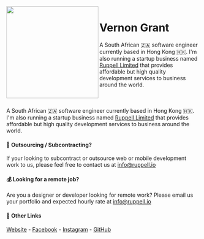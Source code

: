 <img align="left" width="240" height="240" src="https://via.placeholder.com/240">

# Vernon Grant

A South African 🇿🇦 software engineer currently based in Hong Kong 🇭🇰.
I'm also running a startup business named [Ruppell Limited](https://ruppell.io) that
provides affordable but high quality development services to business around the world.

<p align="center">
    <img width="1000" height="10" src="https://via.placeholder.com/1000x5">
</p>

A South African 🇿🇦 software engineer currently based in Hong Kong 🇭🇰.
I'm also running a startup business named [Ruppell Limited](https://ruppell.io) that
provides affordable but high quality development services to business around the world.

#### 🤝 Outsourcing / Subcontracting?

If your looking to subcontract or outsource web or mobile development work to
us, please feel free to contact us at [info@ruppell.io](mailto:info@ruppell.io)

#### 💰 Looking for a remote job?

Are you a designer or developer looking for remote work? Please email us
your portfolio and expected hourly rate at [info@ruppell.io](mailto:info@ruppell.io)

#### 🔗 Other Links

[Website](http://ruppell.io) - [Facebook](https://www.facebook.com/ruppell.io) - [Instagram](https://www.instagram.com/ruppell_limited) - [GitHub](https://github.com/Ruppell)

